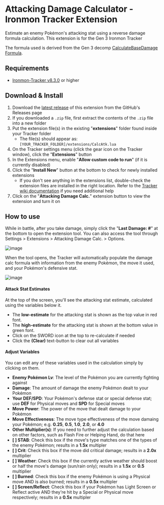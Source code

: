 # Attacking Damage Calculator - Ironmon Tracker Extension
Estimate an enemy Pokémon's attacking stat using a reverse damage formula calculation. This extension is for the Gen 3 Ironmon Tracker

The formula used is derived from the Gen 3 decomp [CalculateBaseDamage Formula](https://github.com/pret/pokefirered/blob/23dd3372467922069777addeb37b220f2e25d7e5/src/pokemon.c#L2385-L2649).

## Requirements
- [Ironmon-Tracker v8.3.0](https://github.com/besteon/Ironmon-Tracker) or higher

## Download & Install
1) Download the [latest release](https://github.com/UTDZac/CalcAtk-IronmonExtension/releases/latest) of this extension from the GitHub's Releases page
2) If you downloaded a `.zip` file, first extract the contents of the `.zip` file into a new folder
3) Put the extension file(s) in the existing "**extensions**" folder found inside your Tracker folder
   - The file(s) should appear as: `[YOUR_TRACKER_FOLDER]/extensions/CalcAtk.lua`
4) On the Tracker settings menu (click the gear icon on the Tracker window), click the "**Extensions**" button
5) In the Extensions menu, enable "**Allow custom code to run**" (if it is currently disabled)
6) Click the "**Install New**" button at the bottom to check for newly installed extensions
   - If you don't see anything in the extensions list, double-check the extension files are installed in the right location. Refer to the [Tracker wiki documentation](https://github.com/besteon/Ironmon-Tracker/wiki/Tracker-Add-ons#install-and-setup-1) if you need additional help
7) Click on the "**Attacking Damage Calc.**" extension button to view the extension and turn it on

## How to use
While in battle, after you take damage, simply click the "**Last Damage: #**" at the bottom to open the extension tool. You can also access the tool through Settings > Extensions > Attacking Damage Calc. > Options.

![image](https://github.com/UTDZac/CalcAtk-IronmonExtension/assets/4258818/a57929d1-798f-4507-9d6d-ee058e27d353)

When the tool opens, the Tracker will automatically populate the damage calc formula with information from the enemy Pokémon, the move it used, and your Pokémon's defensive stat.

![image](https://github.com/UTDZac/CalcAtk-IronmonExtension/assets/4258818/861b5560-33bb-4daf-ab73-30f027d0bf91)

#### Attack Stat Estimates
At the top of the screen, you'll see the attacking stat estimate, calculated using the variables below it.
- The **low-estimate** for the attacking stat is shown as the top value in red font.
- The **high-estimate** for the attacking stat is shown at the bottom value in green font.
- Click on the SWORD icon at the top to re-calculate if needed
- Click the **(Clear)** text-button to clear out all variables

#### Adjust Variables
You can edit any of these variables used in the calculation simply by clicking on them.

- **Enemy Pokémon Lv**: The level of the Pokémon you are currently fighting against
- **Damage**: The amount of damage the enemy Pokémon dealt to your Pokémon
- **Your DEF/SPD**: Your Pokémon's defense stat or special defense stat; use **DEF** for Physical moves and **SPD** for Special moves
- **Move Power**: The power of the move that dealt damage to your Pokémon
- **Move Effectiveness**: The move type effectiveness of the move damaing your Pokémon; e.g. **0.25**, **0.5**, **1.0**, **2.0**, or **4.0**
- **Other Multiplier(s)**: If you need to further adjust the calculation based on other factors, such as Flash Fire or Helping Hand, do that here
- **[ ] STAB**: Check this box if the move's type matches one of the types of the enemy Pokémon; results in a **1.5x** multipler
- **[ ] Crit**: Check this box if the move did critical damage; results in a **2.0x** multiplier
- **[ ] Weather**: Check this box if the currently active weather should boost or half the move's damage (sun/rain only); results in a **1.5x** or **0.5** multiplier
- **[ ] Burned**: Check this box if the enemy Pokémon is using a Physical move AND is also burned; results in a **0.5x** multipler
- **[ ] Screen/Reflect**: Check this box if your Pokémon has Light Screen or Reflect active AND they're hit by a Special or Physical move respectively; results in a **0.5x** multipler

